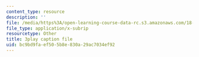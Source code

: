 ```yaml
---
content_type: resource
description: ''
file: /media/https%3A/open-learning-course-data-rc.s3.amazonaws.com/18-06sc-linear-algebra-fall-2011/bc9bd9faef505b8e830a29ac7034ef92_My5w4MXWBew.vtt
file_type: application/x-subrip
resourcetype: Other
title: 3play caption file
uid: bc9bd9fa-ef50-5b8e-830a-29ac7034ef92
---
```

